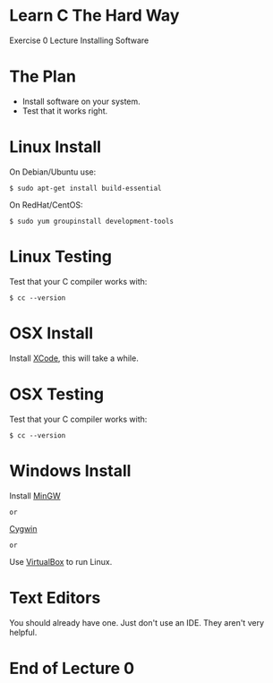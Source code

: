 Learn C The Hard Way
=======

Exercise 0 Lecture
Installing Software



The Plan
========

* Install software on your system.
* Test that it works right.



Linux Install
=====

On Debian/Ubuntu use:

    $ sudo apt-get install build-essential

On RedHat/CentOS:

    $ sudo yum groupinstall development-tools



Linux Testing
=====

Test that your C compiler works with:

    $ cc --version



OSX Install
====

Install [XCode](https://developer.apple.com/xcode/), this will take a while.



OSX Testing
====

Test that your C compiler works with:

    $ cc --version




Windows Install
====

Install [MinGW](http://www.mingw.org/)

    or

[Cygwin](https://www.cygwin.com/)

    or

Use [VirtualBox](https://www.virtualbox.org/wiki/Downloads) to run Linux.



Text Editors
=====

You should already have one.
Just don't use an IDE. They aren't very helpful.



End of Lecture 0
====


